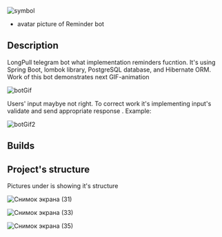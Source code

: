 ![symbol](https://user-images.githubusercontent.com/90979711/150548720-12608103-c91f-4500-b592-a6f6e2fb846f.jpg) 
* avatar picture of Reminder bot

## Description

LongPull telegram bot what implementation reminders fucntion. It's using Spring Boot, lombok library, PostgreSQL database, and Hibernate ORM.
Work of this bot demonstrates next GIF-animation 

![botGif](https://user-images.githubusercontent.com/90979711/158223939-0a0f2242-6bb1-42f9-ba80-6ea1fa9f1d1a.gif)


Users' input maybye not right. To correct work it's implementing input's validate and send appropriate response . Example:

![botGif2](https://user-images.githubusercontent.com/90979711/158227397-93380217-99e6-4abd-95eb-e2326dfcbe3e.gif)
 

## Builds
## Project's structure
Pictures under is showing it's structure

![Снимок экрана (31)](https://user-images.githubusercontent.com/90979711/160171614-e315a65d-0554-495a-8080-cccf1d8b1f99.png)

![Снимок экрана (33)](https://user-images.githubusercontent.com/90979711/160171646-76ceda43-1f93-4f86-b1c6-cb9d51c80d33.png)

![Снимок экрана (35)](https://user-images.githubusercontent.com/90979711/160171662-4c632e30-59b0-4b8f-887d-bc72fa4df2d1.png)
